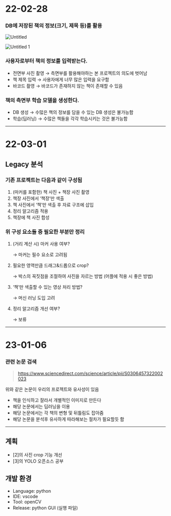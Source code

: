 # 22-02-28

### DB에 저장된 책의 정보(크기, 제목 등)를 활용

![Untitled](https://user-images.githubusercontent.com/76953652/156027406-a7c7a84b-b2f3-4ee7-9c45-116b0c6d7376.png)

![Untitled 1](https://user-images.githubusercontent.com/76953652/156027434-fdb03e26-63ba-43fe-a9a3-6f78d6f72a4c.png)

### 사용자로부터 책의 정보를 입력받는다.

- 전면부 사진 촬영 → 측면부를 활용해야하는 본 프로젝트의 의도에 벗어남
- 책 제목 입력 → 사용자에게 너무 많은 입력을 요구함
- 바코드 촬영 → 바코드가 존재하지 않는 책이 존재할 수 있음

### 책의 측면부 학습 모델을 생성한다.

- DB 생성 → 수많은 책의 정보를 담을 수 있는 DB 생성은 불가능함
- 학습(딥러닝) → 수많은 책들을 각각 학습시키는 것은 불가능함

---

# 22-03-01

## Legacy 분석

### 기존 프로젝트는 다음과 같이 구성됨

1. (마커를 포함한) 책 사진 + 책장 사진 촬영
2. 책장 사진에서 ‘책장’만 색출
3. 책 사진에서 ‘책’만 색출 후 자료 구조에 삽입
4. 정리 알고리즘 적용
5. 책장에 책 사진 합성

### 위 구성 요소들 중 필요한 부분만 정리

1. (거리 계산 시) 마커 사용 여부?
    
    → 마커는 필수 요소로 고려됨
    
2. 필요한 영역만큼 드래그&드롭으로 crop?
    
    → 박스의 꼭짓점을 조절하여 사진을 자르는 방법 (어플에 적용 시 좋은 방법)
    
3. ‘책’만 색출할 수 있는 영상 처리 방법?
    
    → 머신 러닝 도입 고려
    
4. 정리 알고리즘 개선 여부?
    
    → 보류
    
---

# 23-01-06

### 관련 논문 검색
> https://www.sciencedirect.com/science/article/pii/S0306457322002023

위와 같은 논문이 우리의 프로젝트와 유사성이 있음
- 책을 인식하고 잘라서 개별적인 이미지로 만든다
- 해당 논문에서는 딥러닝을 이용
- 해당 논문에서는 각 책의 변형 및 뒤틀림도 잡아줌
- 해당 논문을 분석후 유사하게 따라해보는 절차가 필요할듯 함

---

## 계획

- [2]의 사진 crop 기능 개선
- [3]의 YOLO 오픈소스 공부

## 개발 환경

- Language: python
- IDE: vscode
- Tool: openCV
- Release: python GUI (실행 파일)
